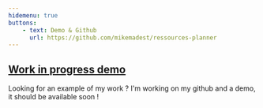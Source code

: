 ```yaml
---
hidemenu: true
buttons:
	- text: Demo & Github
	  url: https://github.com/mikemadest/ressources-planner
---
```

## [Work in progress demo](https://github.com/mikemadest/ressources-planner)</a>


Looking for an example of my work ? I'm working on my github and a demo, it should be available soon !

